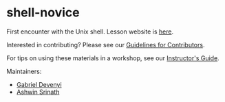 shell-novice
============

First encounter with the Unix shell.  Lesson website is [here](http://uwescience.github.io/shell-novice/).

Interested in contributing?  Please see our [Guidelines for Contributors](CONTRIBUTING.md).

For tips on using these materials in a workshop, see our [Instructor's Guide](http://swcarpentry.github.io/shell-novice/instructors.html).  

Maintainers:

* [Gabriel Devenyi](http://software-carpentry.org/team/#devenyi_gabriel)
* [Ashwin Srinath](http://software-carpentry.org/team/#srinath_ashwin)
